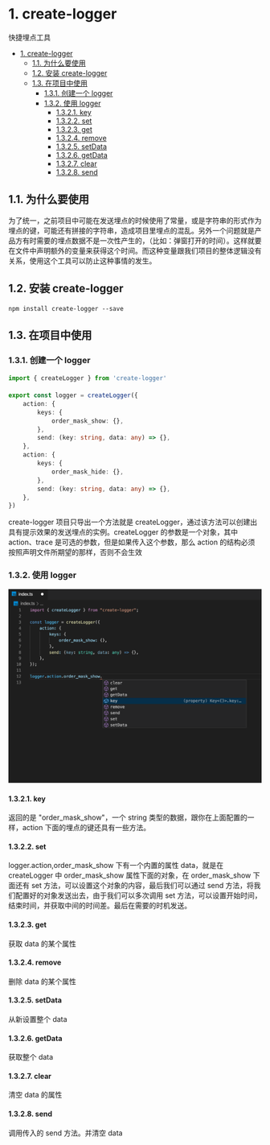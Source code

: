 # 1. create-logger

快捷埋点工具

-   [1. create-logger](#1-create-logger)
    -   [1.1. 为什么要使用](#11-为什么要使用)
    -   [1.2. 安装 create-logger](#12-安装-create-logger)
    -   [1.3. 在项目中使用](#13-在项目中使用)
        -   [1.3.1. 创建一个 logger](#131-创建一个-logger)
        -   [1.3.2. 使用 logger](#132-使用-logger)
            -   [1.3.2.1. key](#1321-key)
            -   [1.3.2.2. set](#1322-set)
            -   [1.3.2.3. get](#1323-get)
            -   [1.3.2.4. remove](#1324-remove)
            -   [1.3.2.5. setData](#1325-setdata)
            -   [1.3.2.6. getData](#1326-getdata)
            -   [1.3.2.7. clear](#1327-clear)
            -   [1.3.2.8. send](#1328-send)

## 1.1. 为什么要使用

为了统一，之前项目中可能在发送埋点的时候使用了常量，或是字符串的形式作为埋点的键，可能还有拼接的字符串，造成项目里埋点的混乱。另外一个问题就是产品方有时需要的埋点数据不是一次性产生的，（比如：弹窗打开的时间）。这样就要在文件中声明额外的变量来获得这个时间。而这种变量跟我们项目的整体逻辑没有关系，使用这个工具可以防止这种事情的发生。

## 1.2. 安装 create-logger

```
npm install create-logger --save
```

## 1.3. 在项目中使用

### 1.3.1. 创建一个 logger

```ts
import { createLogger } from 'create-logger'

export const logger = createLogger({
	action: {
		keys: {
			order_mask_show: {},
		},
		send: (key: string, data: any) => {},
	},
	action: {
		keys: {
			order_mask_hide: {},
		},
		send: (key: string, data: any) => {},
	},
})
```

create-logger 项目只导出一个方法就是 createLogger，通过该方法可以创建出具有提示效果的发送埋点的实例。createLogger 的参数是一个对象，其中 action、trace 是可选的参数，但是如果传入这个参数，那么 action 的结构必须按照声明文件所期望的那样，否则不会生效

### 1.3.2. 使用 logger

![image](image/WechatIMG3.png)

#### 1.3.2.1. key

返回的是 "order_mask_show"，一个 string 类型的数据，跟你在上面配置的一样，action 下面的埋点的键还具有一些方法。

#### 1.3.2.2. set

logger.action,order_mask_show 下有一个内置的属性 data，就是在 createLogger 中 order_mask_show 属性下面的对象，在 order_mask_show 下面还有 set 方法，可以设置这个对象的内容，最后我们可以通过 send 方法，将我们配置好的对象发送出去，由于我们可以多次调用 set 方法，可以设置开始时间，结束时间，并获取中间的时间差。最后在需要的时机发送。

#### 1.3.2.3. get

获取 data 的某个属性

#### 1.3.2.4. remove

删除 data 的某个属性

#### 1.3.2.5. setData

从新设置整个 data

#### 1.3.2.6. getData

获取整个 data

#### 1.3.2.7. clear

清空 data 的属性

#### 1.3.2.8. send

调用传入的 send 方法。并清空 data
